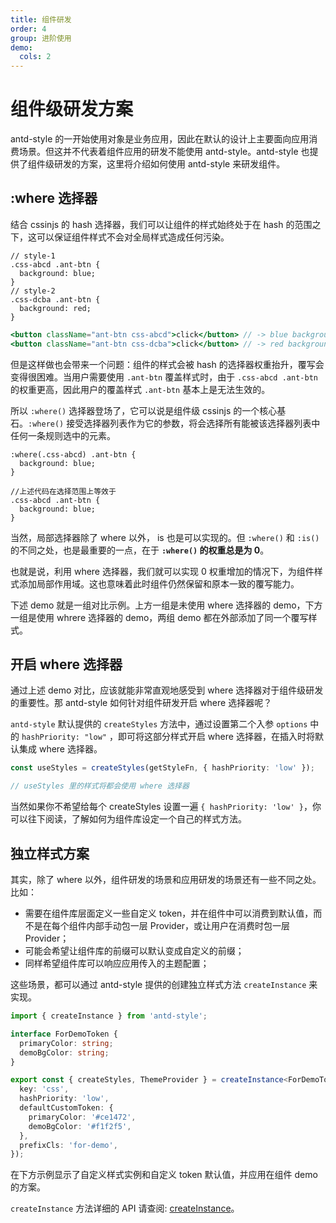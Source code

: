 ```yaml
---
title: 组件研发
order: 4
group: 进阶使用
demo:
  cols: 2
---
```


# 组件级研发方案

antd-style 的一开始使用对象是业务应用，因此在默认的设计上主要面向应用消费场景。但这并不代表着组件应用的研发不能使用 antd-style。antd-style 也提供了组件级研发的方案，这里将介绍如何使用 antd-style 来研发组件。

## :where 选择器

结合 cssinjs 的 hash 选择器，我们可以让组件的样式始终处于在 hash 的范围之下，这可以保证组件样式不会对全局样式造成任何污染。

```less
// style-1
.css-abcd .ant-btn {
  background: blue;
}
// style-2
.css-dcba .ant-btn {
  background: red;
}
```

```jsx | pure
<button className="ant-btn css-abcd">click</button> // -> blue background
<button className="ant-btn css-dcba">click</button> // -> red background
```

但是这样做也会带来一个问题：组件的样式会被 hash 的选择器权重抬升，覆写会变得很困难。当用户需要使用 `.ant-btn` 覆盖样式时，由于 `.css-abcd .ant-btn` 的权重更高，因此用户的覆盖样式 `.ant-btn` 基本上是无法生效的。

所以 `:where()` 选择器登场了，它可以说是组件级 cssinjs 的一个核心基石。`:where()` 接受选择器列表作为它的参数，将会选择所有能被该选择器列表中任何一条规则选中的元素。

```less
:where(.css-abcd) .ant-btn {
  background: blue;
}

//上述代码在选择范围上等效于
.css-abcd .ant-btn {
  background: blue;
}
```

当然，局部选择器除了 where 以外， is 也是可以实现的。但 `:where()` 和 `:is()` 的不同之处，也是最重要的一点，在于 **`:where()` 的权重总是为 0**。

也就是说，利用 where 选择器，我们就可以实现 0 权重增加的情况下，为组件样式添加局部作用域。这也意味着此时组件仍然保留和原本一致的覆写能力。

下述 demo 就是一组对比示例。上方一组是未使用 where 选择器的 demo，下方一组是使用 whrere 选择器的 demo，两组 demo 都在外部添加了同一个覆写样式。

<code src="../demos/guide/component-usage/demo"></code>

## 开启 where 选择器

通过上述 demo 对比，应该就能非常直观地感受到 where 选择器对于组件级研发的重要性。那 antd-style 如何针对组件研发开启 where 选择器呢？

`antd-style` 默认提供的 `createStyles` 方法中，通过设置第二个入参 `options` 中的 `hashPriority: "low"` ，即可将这部分样式开启 where 选择器，在插入时将默认集成 where 选择器。

```ts
const useStyles = createStyles(getStyleFn, { hashPriority: 'low' });

// useStyles 里的样式将都会使用 where 选择器
```

当然如果你不希望给每个 createStyles 设置一遍 `{ hashPriority: 'low' }`，你可以往下阅读，了解如何为组件库设定一个自己的样式方法。

## 独立样式方案

其实，除了 where 以外，组件研发的场景和应用研发的场景还有一些不同之处。比如：

- 需要在组件库层面定义一些自定义 token，并在组件中可以消费到默认值，而不是在每个组件内部手动包一层 Provider，或让用户在消费时包一层 Provider；
- 可能会希望让组件库的前缀可以默认变成自定义的前缀；
- 同样希望组件库可以响应应用传入的主题配置；

这些场景，都可以通过 antd-style 提供的创建独立样式方法 `createInstance` 来实现。

```ts
import { createInstance } from 'antd-style';

interface ForDemoToken {
  primaryColor: string;
  demoBgColor: string;
}

export const { createStyles, ThemeProvider } = createInstance<ForDemoToken>({
  key: 'css',
  hashPriority: 'low',
  defaultCustomToken: {
    primaryColor: '#ce1472',
    demoBgColor: '#f1f2f5',
  },
  prefixCls: 'for-demo',
});
```

在下方示例显示了自定义样式实例和自定义 token 默认值，并应用在组件 demo 的方案。

<code src="../demos/guide/component-usage/CustomInstance"></code>

`createInstance` 方法详细的 API 请查阅: [createInstance](/api/create-instance)。

